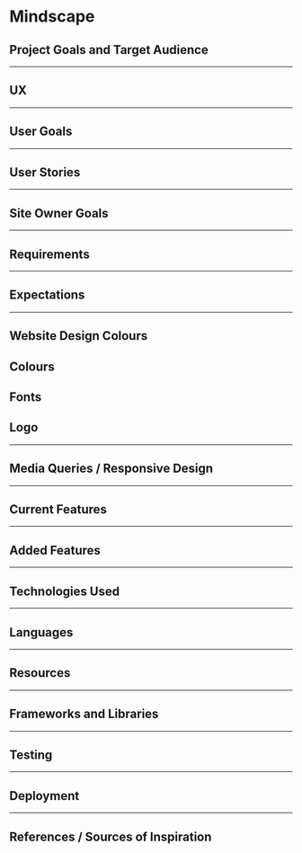 # Mindscape

## Project Goals and Target Audience

<hr>

## UX

<hr>

## User Goals 

<hr>

## User Stories

<hr>

## Site Owner Goals

<hr>

## Requirements 

<hr>

## Expectations

<hr>

## Website Design Colours

## Colours

## Fonts

## Logo

<hr>

## Media Queries / Responsive Design

<hr>

## Current Features

<hr>

## Added Features 

<hr>

## Technologies Used 

<hr>

## Languages

<hr>

## Resources 

<hr>

## Frameworks and Libraries 

<hr>

## Testing

<hr>

## Deployment 

<hr>

## References / Sources of Inspiration

